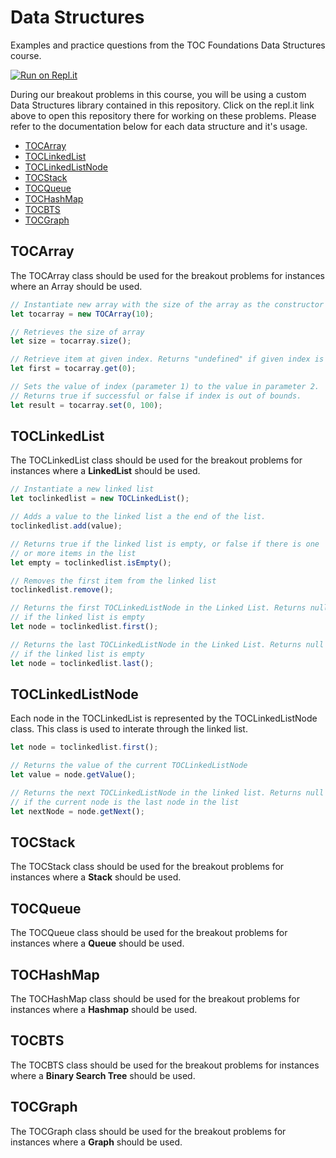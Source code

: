 # Data Structures <!-- omit in toc -->

Examples and practice questions from the TOC Foundations Data Structures course.

[![Run on Repl.it](https://repl.it/badge/github/budoudoh/data-structures)](https://repl.it/github/budoudoh/data-structures)

During our breakout problems in this course, you will be using a custom Data Structures library contained in this repository. Click on the repl.it link above to open this repository there for working on these problems.  Please refer to the documentation below for each data structure and it's usage.

- [TOCArray](#tocarray)
- [TOCLinkedList](#toclinkedlist)
- [TOCLinkedListNode](#toclinkedlistnode)
- [TOCStack](#tocstack)
- [TOCQueue](#tocqueue)
- [TOCHashMap](#tochashmap)
- [TOCBTS](#tocbts)
- [TOCGraph](#tocgraph)

## TOCArray
The TOCArray class should be used for the breakout problems for instances where an Array should be used.

```javascript
// Instantiate new array with the size of the array as the constructor parameter
let tocarray = new TOCArray(10);

// Retrieves the size of array
let size = tocarray.size();

// Retrieve item at given index. Returns "undefined" if given index is out of bounds
let first = tocarray.get(0);

// Sets the value of index (parameter 1) to the value in parameter 2.
// Returns true if successful or false if index is out of bounds.
let result = tocarray.set(0, 100);
```

## TOCLinkedList
The TOCLinkedList class should be used for the breakout problems for instances where a **LinkedList** should be used.

```javascript
// Instantiate a new linked list
let toclinkedlist = new TOCLinkedList();

// Adds a value to the linked list a the end of the list.
toclinkedlist.add(value);

// Returns true if the linked list is empty, or false if there is one
// or more items in the list
let empty = toclinkedlist.isEmpty();

// Removes the first item from the linked list
toclinkedlist.remove();

// Returns the first TOCLinkedListNode in the Linked List. Returns null
// if the linked list is empty
let node = toclinkedlist.first();

// Returns the last TOCLinkedListNode in the Linked List. Returns null
// if the linked list is empty
let node = toclinkedlist.last();
```

## TOCLinkedListNode
Each node in the TOCLinkedList is represented by the TOCLinkedListNode class. This class is used to interate through the linked list.

```javascript
let node = toclinkedlist.first();

// Returns the value of the current TOCLinkedListNode
let value = node.getValue();

// Returns the next TOCLinkedListNode in the linked list. Returns null
// if the current node is the last node in the list
let nextNode = node.getNext();
```

## TOCStack
The TOCStack class should be used for the breakout problems for instances where a **Stack** should be used.

## TOCQueue
The TOCQueue class should be used for the breakout problems for instances where a **Queue** should be used.

## TOCHashMap
The TOCHashMap class should be used for the breakout problems for instances where a **Hashmap** should be used. 

## TOCBTS
The TOCBTS class should be used for the breakout problems for instances where a **Binary Search Tree** should be used. 

## TOCGraph
The TOCGraph class should be used for the breakout problems for instances where a **Graph** should be used. 